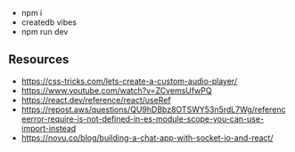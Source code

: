 - npm i
- createdb vibes
- npm run dev

## Resources
- https://css-tricks.com/lets-create-a-custom-audio-player/
- https://www.youtube.com/watch?v=ZCvemsUfwPQ
- https://react.dev/reference/react/useRef
- https://repost.aws/questions/QU9hDBbz8OTSWY53n5rdL7Wg/referenceerror-require-is-not-defined-in-es-module-scope-you-can-use-import-instead
- https://novu.co/blog/building-a-chat-app-with-socket-io-and-react/
